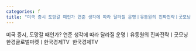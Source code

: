 ```yaml
---
categories: f
title: "미국 증시 도망갈 때인가 연준 생각에 따라 달라질 운명ㅣ유동원의 진짜전략ㅣ굿모닝한경글로벌마켓ㅣ한국경제TV  한국경제TV"
---
```

미국 증시, 도망갈 때인가? 연준 생각에 따라 달라질 운명ㅣ유동원의 진짜전략ㅣ굿모닝한경글로벌마켓ㅣ한국경제TV&nbsp;&nbsp;한국경제TV